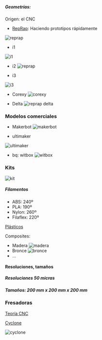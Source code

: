 ##### Geometrías:

Origen: el CNC

* [RepRap](https://en.wikipedia.org/wiki/RepRap_project): Haciendo prototipos rápidamente

![reprap](https://upload.wikimedia.org/wikipedia/commons/a/a7/First_replication.jpg)

* i1

![i1](https://upload.wikimedia.org/wikipedia/commons/thumb/f/f8/Reprap_Darwin.jpg/330px-Reprap_Darwin.jpg)

* i2
![reprap](http://reprap.org/mediawiki/images/thumb/1/1f/Mendel.jpg/800px-Mendel.jpg)

* i3

![i3](http://www.filament2print.com/wp-content/uploads/2014/10/Prusa-i3-hphestos-1.jpg)

* Corexy
![corexy](http://3.bp.blogspot.com/-VABQ72YWnTM/Vf6ekGBm5dI/AAAAAAAAO_4/SzEjMwYfk20/s1600/smartrapcore-02.jpg)

* Delta
![reprap delta](http://jeromeabel.net/files/ressources/democratie-industrielle/bonus-images/fab/delta-robot-reprap-helium-frog.jpg)


### Modelos comerciales

* Makerbot
 ![makerbot](http://store.makerbot.com/mb-images/store/global/international.jpg)

* ultimaker

![ultimaker](https://i.ytimg.com/vi/Sz77Tq9xzpM/maxresdefault.jpg)

* bq: witbox
![witbox](http://www.imprimalia3d.com/sites/default/files/Witbox_3D-printer-yellow-iGo3D.jpg)

### Kits

![kit](http://www.moebyus.com/images/stories/virtuemart/product/img_3948.jpg)

##### Filamentos

* ABS: 240º
* PLA: 190º
* Nylon: 260º
* Filaflex: 220º

[Plásticos](http://spainlabs.com/wiki/index.php?title=Impresoras_3D)

Composites:

* Madera
![madera](http://rascomras.com/store/104-thickbox_leometr/laywoo-d3-madera-filamento-3mm-250gr.jpg)
* Bronce
![bronce](http://www.3ders.org/images2014/copperFill_3d-printing-filament-1.jpg)
* ...

#### Resoluciones, tamaños

##### Resoluciones 50 micras
##### Tamaños: 200 mm x 200 mm x 200 mm

### Fresadoras

[Teoría CNC](http://spainlabs.com/wiki/index.php?title=Fresadoras_CNC)

[Cyclone](https://github.com/bq/Cyclone-PCB-Factory)

![cyclone](https://i.ytimg.com/vi/jWKOkb-tut8/maxresdefault.jpg)
